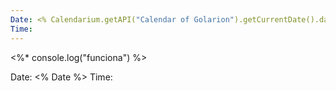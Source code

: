 ```yaml
---
Date: <% Calendarium.getAPI("Calendar of Golarion").getCurrentDate().day %> / <% Calendarium.getAPI("Calendar of Golarion").getCurrentDate().month %> / <% Calendarium.getAPI("Calendar of Golarion").getCurrentDate().year %>
Time: 
---
```



<%*
console.log("funciona")
%>

Date:  <% Date %> 
Time: 



